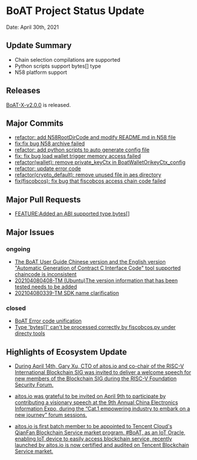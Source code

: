 # BoAT Project Status Update
Date: April 30th, 2021


## Update Summary
* Chain selection compilations are supported
* Python scripts support bytes[] type
* N58 platform support


## Releases
[BoAT-X-v2.0.0](https://github.com/aitos-io/BoAT-X-Framework/releases/tag/BoAT-X-v2.0.0) is released.


## Major Commits
* [refactor: add N58RootDirCode and modify README.md in N58 file](https://github.com/aitos-io/BoAT-X-Framework/commit/04401f5a62d047fb7f56dff2ecd994d3edbda705)
* [fix:fix bug N58 archive failed](https://github.com/aitos-io/BoAT-X-Framework/commit/37009d855f2d8678c71921c7c6a36e6ee5e51580)
* [refactor: add python scripts to auto generate config file](https://github.com/aitos-io/BoAT-X-Framework/commit/71b21e3ca9809da2b7c5a63a158c07d3327a2d17)
* [fix: fix bug load wallet trigger memory access failed](https://github.com/aitos-io/BoAT-X-Framework/commit/6acf3a0292e90b763bf7d0d4500da6b58d1544c0)
* [refactor(wallet): remove private_keyCtx in BoatWalletOrikeyCtx_config](https://github.com/aitos-io/BoAT-X-Framework/commit/909ea22f0acf9f8ae796f4a21ca60da6c8ffbab5)
* [refactor: update error code](https://github.com/aitos-io/BoAT-X-Framework/commit/a1f59e83ef33ab4ed77899014ac3a6511b5927b1)
* [refactor(crypto_default): remove unused file in aes directory](https://github.com/aitos-io/BoAT-X-Framework/commit/8ea065e65a5b69027a75b929ee7bdff848b1e902)
* [fix(fiscobcos): fix bug that fiscobcos access chain code failed](https://github.com/aitos-io/BoAT-X-Framework/commit/5584fb9a7025851506d937c81a297c58ec67dbbf)
  

## Major Pull Requests
* [FEATURE:Added an ABI supported type,bytes[]](https://github.com/aitos-io/BoAT-X-Framework/pull/25)


## Major Issues
### ongoing
* [The BoAT User Guide Chinese version and the English version "Automatic Generation of Contract C Interface Code" tool supported chaincode is inconsistent](https://github.com/aitos-io/BoAT-X-Framework/issues/38)
* [202104080408-TM (Ubuntu)The version information that has been tested needs to be added](https://github.com/aitos-io/BoAT-X-Framework/issues/34)
* [202104080339-TM SDK name clarification ](https://github.com/aitos-io/BoAT-X-Framework/issues/30)

### closed
* [BoAT Error code unification](https://github.com/aitos-io/BoAT-X-Framework/issues/7)
* [Type 'bytes[]' can't be processed correctly by fiscobcos.py under directy tools](https://github.com/aitos-io/BoAT-X-Framework/issues/4)


## Highlights of Ecosystem Update
* [During April 14th, Gary Xu, CTO of aitos.io and co-chair of the RISC-V International Blockchain SIG was invited to deliver a welcome speech for new members of the Blockchain SIG during the RISC-V Foundation Security Forum.](https://www.linkedin.com/feed/update/urn:li:activity:6793142133919481856)

* [aitos.io was grateful to be invited on April 9th to participate by contributing a visionary speech at the 9th Annual China Electronics Information Expo, during the “Cat.1 empowering industry to embark on a new journey” forum sessions.](https://www.linkedin.com/feed/update/urn:li:activity:6787677553630027776)

* [ aitos.io is first batch member to be appointed to Tencent Cloud's QianFan Blockchain Service market program. #BoAT, as an IoT Oracle, enabling IoT device to easily access blockchain service, recently launched by aitos.io is now certified and audited on Tencent Blockchain Service market.](https://www.linkedin.com/feed/update/urn:li:activity:6785508267096444929)
